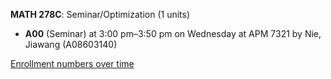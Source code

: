 **MATH 278C**: Seminar/Optimization (1 units)

- **A00** (Seminar) at 3:00 pm–3:50 pm on Wednesday at APM 7321 by Nie, Jiawang (A08603140)

[Enrollment numbers over time](./MATH278C.tsv)
